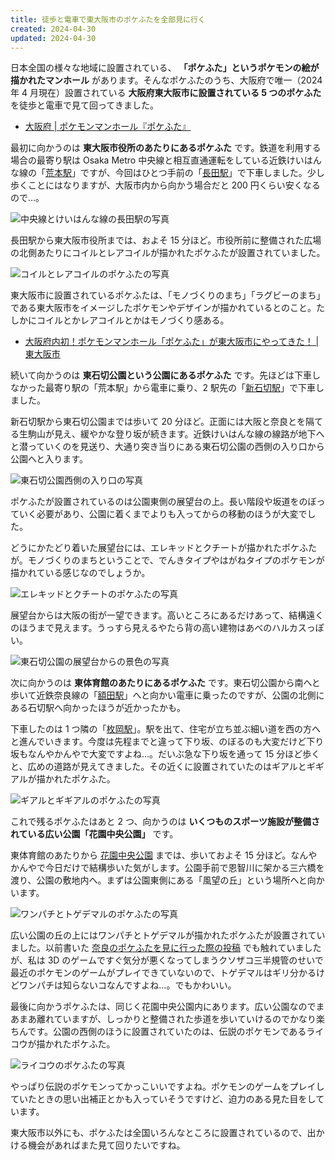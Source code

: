 ```yaml
---
title: 徒歩と電車で東大阪市のポケふたを全部見に行く
created: 2024-04-30
updated: 2024-04-30
---
```


日本全国の様々な地域に設置されている、 **「ポケふた」というポケモンの絵が描かれたマンホール** があります。そんなポケふたのうち、大阪府で唯一（2024 年 4 月現在）設置されている **大阪府東大阪市に設置されている 5 つのポケふた** を徒歩と電車で見て回ってきました。

- [大阪府 | ポケモンマンホール『ポケふた』](https://local.pokemon.jp/manhole/osaka.html)

最初に向かうのは **東大阪市役所のあたりにあるポケふた** です。鉄道を利用する場合の最寄り駅は Osaka Metro 中央線と相互直通運転をしている近鉄けいはんな線の「[荒本駅](https://www.kintetsu.co.jp/station/station_info/station04006.html)」ですが、今回はひとつ手前の「[長田駅](https://subway.osakametro.co.jp/station_guide/C/c23/)」で下車しました。少し歩くことにはなりますが、大阪市内から向かう場合だと 200 円くらい安くなるので…。

![中央線とけいはんな線の長田駅の写真](e0f82ad4-2368-4926-10af-53ddcf32f800)

長田駅から東大阪市役所までは、およそ 15 分ほど。市役所前に整備された広場の北側あたりにコイルとレアコイルが描かれたポケふたが設置されていました。

![コイルとレアコイルのポケふたの写真](ec5012d2-e2a2-4d5a-12fb-0af73cf2ab00)

東大阪市に設置されているポケふたは、「モノづくりのまち」「ラグビーのまち」である東大阪市をイメージしたポケモンやデザインが描かれているとのこと。たしかにコイルとかレアコイルとかはモノづくり感ある。

- [大阪府内初！ポケモンマンホール「ポケふた」が東大阪市にやってきた！ | 東大阪市](https://www.city.higashiosaka.lg.jp/0000031476.html)

続いて向かうのは **東石切公園という公園にあるポケふた** です。先ほどは下車しなかった最寄り駅の「荒本駅」から電車に乗り、2 駅先の「[新石切駅](https://www.kintetsu.co.jp/station/station_info/station04008.html)」で下車しました。

新石切駅から東石切公園までは歩いて 20 分ほど。正面には大阪と奈良とを隔てる生駒山が見え、緩やかな登り坂が続きます。近鉄けいはんな線の線路が地下へと潜っていくのを見送り、大通り突き当りにある東石切公園の西側の入り口から公園へと入ります。

![東石切公園西側の入り口の写真](e1977076-108f-4577-e2c3-534402cec600)

ポケふたが設置されているのは公園東側の展望台の上。長い階段や坂道をのぼっていく必要があり、公園に着くまでよりも入ってからの移動のほうが大変でした。

どうにかたどり着いた展望台には、エレキッドとクチートが描かれたポケふたが。モノづくりのまちということで、でんきタイプやはがねタイプのポケモンが描かれている感じなのでしょうか。

![エレキッドとクチートのポケふたの写真](dd03dca6-1eac-4014-2598-b189c3931700)

展望台からは大阪の街が一望できます。高いところにあるだけあって、結構遠くのほうまで見えます。うっすら見えるやたら背の高い建物はあべのハルカスっぽい。

![東石切公園の展望台からの景色の写真](be796668-c3fa-4f81-0683-3d6eb6719100)

次に向かうのは **東体育館のあたりにあるポケふた** です。東石切公園から南へと歩いて近鉄奈良線の「[額田駅](https://www.kintetsu.co.jp/station/station_info/station03014.html)」へと向かい電車に乗ったのですが、公園の北側にある石切駅へ向かったほうが近かったかも。

下車したのは 1 つ隣の「[枚岡駅](https://www.kintetsu.co.jp/station/station_info/station03013.html)」。駅を出て、住宅が立ち並ぶ細い道を西の方へと進んでいきます。今度は先程までと違って下り坂、のぼるのも大変だけど下り坂もなんやかんやで大変ですよね…。だいぶ急な下り坂を通って 15 分ほど歩くと、広めの道路が見えてきました。その近くに設置されていたのはギアルとギギアルが描かれたポケふた。

![ギアルとギギアルのポケふたの写真](cb9cf87f-2c44-4032-ecf4-01de787ac700)

これで残るポケふたはあと 2 つ、向かうのは **いくつものスポーツ施設が整備されている広い公園「花園中央公園」** です。

東体育館のあたりから [花園中央公園](https://hanazono-centralparks-hos.com/) までは、歩いておよそ 15 分ほど。なんやかんやで今日だけで結構歩いた気がします。公園手前で恩智川に架かる三六橋を渡り、公園の敷地内へ。まずは公園東側にある「風望の丘」という場所へと向かいます。

![ワンパチとトゲデマルのポケふたの写真](97ceb74b-dd75-410d-2003-1a49be494600)

広い公園の丘の上にはワンパチとトゲデマルが描かれたポケふたが設置されていました。以前書いた [奈良のポケふたを見に行った際の投稿](/blog/20231115/) でも触れていましたが、私は 3D のゲームですぐ気分が悪くなってしまうクソザコ三半規管のせいで最近のポケモンのゲームがプレイできていないので、トゲデマルはギリ分かるけどワンパチは知らないコなんですよね…。でもかわいい。

最後に向かうポケふたは、同じく花園中央公園内にあります。広い公園なのでまあまあ離れていますが、しっかりと整備された歩道を歩いていけるのでかなり楽ちんです。公園の西側のほうに設置されていたのは、伝説のポケモンであるライコウが描かれたポケふた。

![ライコウのポケふたの写真](6a3687b0-6f06-412e-004f-411bf0481000)

やっぱり伝説のポケモンってかっこいいですよね。ポケモンのゲームをプレイしていたときの思い出補正とかも入っていそうですけど、迫力のある見た目をしています。

東大阪市以外にも、ポケふたは全国いろんなところに設置されているので、出かける機会があればまた見て回りたいですね。
